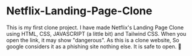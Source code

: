 # Netflix-Landing-Page-Clone
This is my first clone project. I have made Netflix's Landing Page Clone using HTML, CSS, JAVASCRIPT (a little bit) and Tailwind CSS.
When you open the link, it may show "dangerous". As this is a clone website, So google considers it as a phishing site nothing else.
It is safe to open. 🙂
